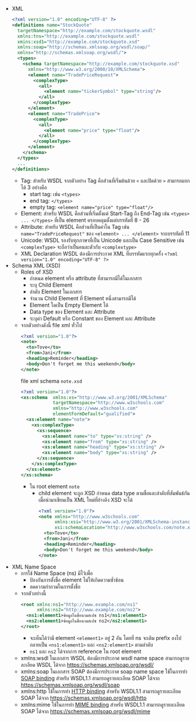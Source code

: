 - XML
  ```xml
  <?xml version="1.0" encoding="UTF-8" ?>
  <definitions name="StockQuote"
    targetNamespace="http://example.com/stockquote.wsdl"
    xmlns:tns="http://example.com/stockquote.wsdl" 
    xmins:xsd1="http://example.com/stockquote.xsd" 
    xmlns:soap="http://schemas.xmlsoap.org/wsdl/soap/"
    xmlns="http://schemas.xmlsoap.org/wsdl/">
    <types>
      <schema targetNamespace="http://example.com/stockquote.xsd"
        xmlns="http://www.w3.org/2000/10/XMLSchema">
        <element name="TradePriceRequest">
          <complexType>
            <all>
              <element name="tickerSymbol" type="string"/>
            </all>
          </complexType>
        </element>
        <element name="TradePrice">
          <complexType>
            <all>
              <element name="price" type="float"/>
            </all>
          </complexType>
        </element>
      </schema>
    </types>
    ...
  </definitions>
  ```
	- Tag: สำหรับ WSDL จากตัวอย่าง Tag คือส่วนที่เริ่มต้นด้วย `<` และปิดด้วย `>` สามารถแยกได้ 3 อย่างคือ
		- start tag: เช่น `<types>`
		- end tag: `</types>`
		- empty tag: `<element name="price" type="float"/>`
	- Element: สำหรับ WSDL คือส่วนที่เริ่มตั้งแต่ Start-Tag ถึง End-Tag เช่น `<types> ... </types>` ที่เป็น element ครอบคลุมตั้งแต่บรรทัดที่ 8 - 26
	- Attribute: สำหรับ WSDL คือส่วนที่เป็นค่าใน Tag เช่น `name="TradePriceRequest"` ของ `<element> ... </element>` จากบรรทัดที่ 11
	- Unicode: WSDL รองรับทุกภาษาที่เป็น Unicode และเป็น Case Sensitive เช่น `<complexType>` จะถือว่าเป็นคนละตัวกับ `<complextype>`
	- XML Declaration WSDL ต้องมีการประกาศ XML ที่บรรทัดแรกทุกครั้ง `<?xml version="1.0" encoding="UTF-8" ?>`
- Schema XML (XSD)
	- Roles of XSD
		- กำหนด element หรือ attribute ที่สามารถมีได้ในเอกสาร
		- ระบุ Child Element
		- ลำดับ Element ในเอกสาร
		- จำนวน Child Element ที่ Element หนึ่งสามารถมีได้
		- Element ใดเป็น Empty Element ได้
		- Data type ของ Element และ Attribute
		- ระบุค่า Default หรือ Constant ของ Element และ Attribute
	- จากตัวอย่างดังนี้
	  file xml ทั่วไป
	  ```xml
	  <?xml version="1.0"?>
	  <note>
	    <to>Tove</to>
	    <from>Jani</from>
	    <heading>Reminder</heading>
	    <body>Don't forget me this weekend</body>
	  </note>
	  ```
	  file xml schema `note.xsd`
	  ```xml
	  <?xml version="1.0"?>
	  <xs:schema  xmlns:xs="http://www.w3.org/2001/XMLSchema"
	              targetNamespace="http://www.w3schools.com"
	              xmlns="http://www.w3schools.com"
	              elementFormDefault="gualified">
	    <xs:element name="note">
	      <xs:complexType> 
	        <xs:sequence>
	          <xs:element name="to" type="xs:string" />
	          <xs:element name="from" type="xs:string" />
	          <xs:element name="heading" type="xs:string" /> 
	          <xs:element name="body" type="xs:string" />
	        </xs:sequence> 
	      </xs:complexType>
	    </xs:element> 
	  </xs:schema>
	  ```
		- ใน root element `note`
			- child element จะถูก XSD กำหนด data type ตามชื่อและลำดับที่สัมพันธ์กัน เมื่อนำมาเขียนเป็น XML ใหม่ที่อ้างอิง XSD จะได้
			  ```xml
			  <?xml version="1.0"?>
			  <note xmlns="http://www.w3schools.com" 
			        xmlns:xsi="http://www.w3.org/2001/XMLSchema-instance"
			        xsi:schemaLocation="http://www.w3schools.com/note.xsd">
			    <to>Tove</to>
			    <from>Jani</from>
			    <heading>Reminder</heading>
			    <body>Don't forget me this weekend</body>
			  </note>
			  ```
- XML Name Space
	- การใช้ Name Space (ns) มีไว้เพื่อ
		- ป้องกันการตั้งชื่อ element ไม่ให้เกิดความซ้ำซ้อน
		- ลดความกำกวมในการตั้งชื่อ
	- จากตัวอย่างนี้
	  ```xml
	  <root xmlns:ns1="http://www.example.com/ns1" 
	        xmlns:ns2="http://www.example.com/ns2">
	    <ns1:element1>ข้อมูลในชื่อนามสเปซ ns1</ns1:element1>
	    <ns2:element1>ข้อมูลในชื่อนามสเปซ ns2</ns2:element1>
	  </root>
	  ```
		- จะเห็นได้ว่ามี element `<element1>` อยู่ 2 อัน โดยที่ ns จะเติม prefix ลงไปกลายเป็น `<ns1:element1>` และ `<ns2:element1>` ตามลำดับ
		- `ns1` และ `ns2` ได้จากการ reference ใน root element
	- xmlns:wsdl ในเอกสาร WSDL ต้องมีการประกาศ wsdl name space สามารถดูรายละเอียด WSDL ได้จาก https://schemas.xmlsoap.org/wsdl/
	- xmlns:soap ในเอกสาร SOAP ต้องมีการประกาศ soap name space ใช้ในการทำ <ins>SOAP binding</ins> สำหรับ WSDL1.1 สามารถดูรายละเอียด SOAP ได้จาก https://schemas.xmlsoap.org/wsdl/soap
	- xmlns:http ใช้ในการทำ <ins>HTTP binding</ins> สำหรับ WSDL1.1 สามารถดูรายละเอียด SOAP ได้จาก https://schemas.xmlsoap.org/wsdl/http
	- xmlns:mime ใช้ในการทำ <ins>MIME binding</ins> สำหรับ WSDL1.1 สามารถดูรายละเอียด SOAP ได้จาก https://schemas.xmlsoap.org/wsdl/mime
